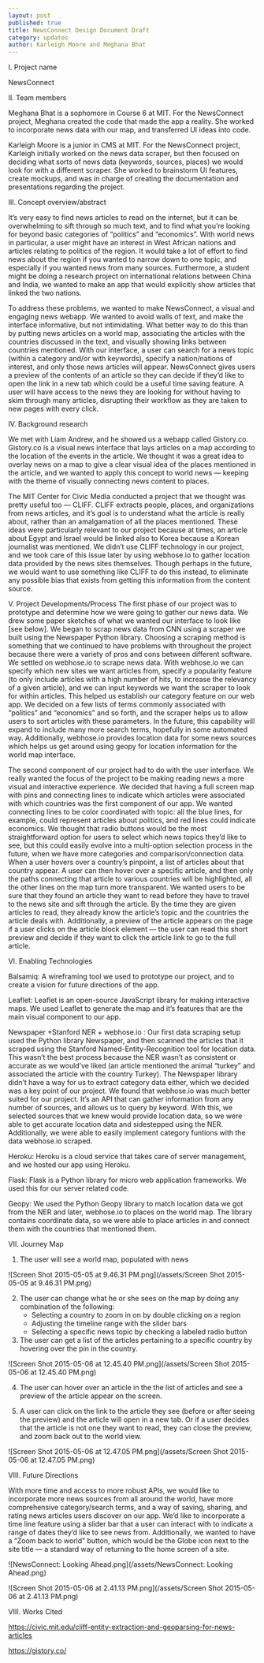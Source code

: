 ```yaml
---
layout: post
published: true
title: NewsConnect Design Document Draft
category: updates
author: Karleigh Moore and Meghana Bhat
---
```



I. Project name

NewsConnect

II. Team members

Meghana Bhat is a sophomore in Course 6 at MIT. For the NewsConnect project, Meghana created the code that made the app a reality. She worked to incorporate news data with our map, and transferred UI ideas into code. 

Karleigh Moore is a junior in CMS at MIT. For the NewsConnect project, Karleigh initially worked on the news data scraper, but then focused on deciding what sorts of news data (keywords, sources, places) we would look for with a different scraper. She worked to brainstorm UI features, create mockups, and was in charge of creating the documentation and presentations regarding the project. 

III. Concept overview/abstract

It’s very easy to find news articles to read on the internet, but it can be overwhelming to sift through so much text, and to find what you’re looking for beyond basic categories of “politics” and “economics”. With world news in particular, a user might have an interest in West African nations and articles relating to politics of the region. It would take a lot of effort to find news about the region if you wanted to narrow down to one topic, and especially if you wanted news from many sources. Furthermore, a student might be doing a research project on international relations between China and India, we wanted to make an app that would explicitly show articles that linked the two nations. 

To address these problems, we wanted to make NewsConnect, a visual and engaging news webapp. We wanted to avoid walls of text, and make the interface informative, but not intimidating. What better way to do this than by putting news articles on a world map, associating the articles with the countries discussed in the text, and visually showing links between countries mentioned. With our interface, a user can search for a news topic (within a category and/or with keywords), specify a nation/nations of interest, and only those news articles will appear. NewsConnect gives users a preview of the contents of an article so they can decide if they’d like to open the link in a new tab which could be a useful time saving feature. A user will have access to the news they are looking for without having to skim through many articles, disrupting their workflow as they are taken to new pages with every click. 

IV. Background research

We met with Liam Andrew, and he showed us a webapp called Gistory.co. Gistory.co is a visual news interface that lays articles on a map according to the location of the events in the article. We thought it was a great idea to overlay news on a map to give a clear visual idea of the places mentioned in the article, and we wanted to apply this concept to world news — keeping with the theme of visually connecting news content to places. 

The MIT Center for Civic Media conducted a project that we thought was pretty useful too — CLIFF. CLIFF extracts people, places, and organizations from news articles, and it’s goal is to understand what the article is really about, rather than an amalgamation of all the places mentioned. These ideas were particularly relevant to our project because at times, an article about Egypt and Israel would be linked also to Korea because a Korean journalist was mentioned. We didn’t use CLIFF technology in our project, and we took care of this issue later by using webhose.io to gather location data provided by the news sites themselves. Though perhaps in the future, we would want to use something like CLIFF to do this instead, to eliminate any possible bias that exists from getting this information from the content source. 

V. Project Developments/Process
The first phase of our project was to prototype and determine how we were going to gather our news data. We drew some paper sketches of what we wanted our interface to look like [see below]. We began to scrap news data from CNN using a scraper we built using the Newspaper Python library. Choosing a scraping method is something that we continued to have problems with throughout the project because there were a variety of pros and cons between different software. We settled on webhose.io to scrape news data. With webhose.io we can specify which new sites we want articles from, specify a popularity feature (to only include articles with a high number of hits, to increase the relevancy of a given article), and we can input keywords we want the scraper to look for within articles. This helped us establish our category feature on our web app. We decided on a few lists of terms commonly associated with “politics” and “economics” and so forth, and the scraper helps us to allow users to sort articles with these parameters. In the future, this capability will expand to include many more search terms, hopefully in some automated way. Additionally, webhose.io provides location data for some news sources which helps us get around using geopy for location information for the world map interface. 

The second component of our project had to do with the user interface. We really wanted the focus of the project to be making reading news a more visual and interactive experience. We decided that having a full screen map with pins and connecting lines to indicate which articles were associated with which countries was the first component of our app. We wanted connecting lines to be color coordinated with topic: all the blue lines, for example, could represent articles about politics, and red lines could indicate economics. We thought that radio buttons would be the most straightforward option for users to select which news topics they’d like to see, but this could easily evolve into a multi-option selection process in the future, when we have more categories and comparison/connection data. When a user hovers over a country’s pinpoint, a list of articles about that country appear. A user can then hover over a specific article, and then only the paths connecting that article to various countries will be highlighted, all the other lines on the map turn more transparent. We wanted users to be sure that they found an article they want to read before they have to travel to the news site and sift through the article. By the time they are given articles to read, they already know the article’s topic and the countries the article deals with. Additionally, a preview of the article appears on the page if a user clicks on the article block element — the user can read this short preview and decide if they want to click the article link to go to the full article. 

VI. Enabling Technologies

Balsamiq: A wireframing tool we used to prototype our project, and to create a vision for future directions of the app. 

Leaflet: Leaflet is an open-source JavaScript library for making interactive maps. We used Leaflet to generate the map and it’s features that are the main visual component to our app. 

Newspaper +Stanford NER + webhose.io : Our first data scraping setup used the Python library Newspaper, and then scanned the articles that it scraped using the Stanford Named-Entity-Recognition tool for location data. This wasn’t the best process because the NER wasn’t as consistent or accurate as we would’ve liked (an article mentioned the animal “turkey” and associated the article with the country Turkey). The Newspaper library didn’t have a way for us to extract category data either, which we decided was a key point of our project. We found that webhose.io was much better suited for our project. It’s an API that can gather information from any number of sources, and allows us to query by keyword. With this, we selected sources that we knew would provide location data, so we were able to get accurate location data and sidestepped using the NER. Additionally, we were able to easily implement category funtions with the data webhose.io scraped. 

Heroku: Heroku is a cloud service that takes care of server management, and we hosted our app using Heroku.  

Flask: Flask is a Python library for micro web application frameworks. We used this for our server related code. 

Geopy: We used the Python Geopy library to match location data we got from the NER and later, webhose.io to places on the world map. The library contains coordinate data, so we were able to place articles in and connect them with the countries that mentioned them. 

VII. Journey Map

1. The user will see a world map, populated with news

![Screen Shot 2015-05-05 at 9.46.31 PM.png](/assets/Screen Shot 2015-05-05 at 9.46.31 PM.png)

2. The user can change what he or she sees on the map by doing any combination of the following:
	- Selecting a country to zoom in on by double clicking on a region
	- Adjusting the timeline range with the slider bars
	- Selecting a specific news topic by checking a labeled radio button
3. The user can get a list of the articles pertaining to a specific country by hovering over the pin in the country.

![Screen Shot 2015-05-06 at 12.45.40 PM.png](/assets/Screen Shot 2015-05-06 at 12.45.40 PM.png)


4. The user can hover over an article in the the list of articles and see a preview of the article appear on the screen.

5. A user can click on the link to the article they see (before or after seeing the preview) and the article will open in a new tab. Or if a user decides that the article is not one they want to read, they can close the preview, and zoom back out to the world view.

![Screen Shot 2015-05-06 at 12.47.05 PM.png](/assets/Screen Shot 2015-05-06 at 12.47.05 PM.png)


VIII. Future Directions

With more time and access to more robust APIs, we would like to incorporate more news sources from all around the world, have more comprehensive category/search terms, and a way of saving, sharing, and rating news articles users discover on our app. We’d like to incorporate a time line feature using a slider bar that a user can interact with to indicate a range of dates they’d like to see news from. Additionally, we wanted to have a “Zoom back to world” button, which would be the Globe icon next to the site title — a standard way of returning to the home screen of a site. 

![NewsConnect: Looking Ahead.png](/assets/NewsConnect: Looking Ahead.png)

![Screen Shot 2015-05-06 at 2.41.13 PM.png](/assets/Screen Shot 2015-05-06 at 2.41.13 PM.png)

VIII. Works Cited

https://civic.mit.edu/cliff-entity-extraction-and-geoparsing-for-news-articles

https://gistory.co/

